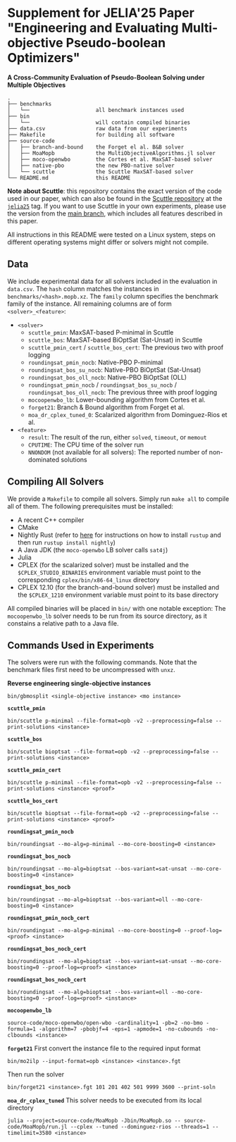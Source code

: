 # Supplement for JELIA'25 Paper "Engineering and Evaluating Multi-objective Pseudo-boolean Optimizers"

**A Cross-Community Evaluation of Pseudo-Boolean Solving under Multiple Objectives**

```
.
├── benchmarks
│   └──                     all benchmark instances used
├── bin
│   └──                     will contain compiled binaries
├── data.csv                raw data from our experiments
├── Makefile                for building all software
├── source-code
│   ├── branch-and-bound    the Forget el al. B&B solver
│   ├── MoaMopb             the MultiObjectiveAlgorithms.jl solver
│   ├── moco-openwbo        the Cortes et al. MaxSAT-based solver
│   ├── native-pbo          the new PBO-native solver
│   └── scuttle             the Scuttle MaxSAT-based solver
└── README.md               this README
```

**Note about Scuttle**: this repository contains the exact version of the code
used in our paper, which can also be found in the [Scuttle
repository](https://bitbucket.org/coreo-group/scuttle) at the
[`jelia25`](https://bitbucket.org/coreo-group/scuttle/src/jelia25/) tag.
If you want to use Scuttle in your own experiments, please use the version from
the [main branch](https://bitbucket.org/coreo-group/scuttle/src/main/), which
includes all features described in this paper.

All instructions in this README were tested on a Linux system, steps on
different operating systems might differ or solvers might not compile.

## Data

We include experimental data for all solvers included in the evaluation in `data.csv`.
The `hash` column matches the instances in `benchmarks/<hash>.mopb.xz`.
The `family` column specifies the benchmark family of the instance.
All remaining columns are of form `<solver>_<feature>`:
- `<solver>`
    - `scuttle_pmin`: MaxSAT-based P-minimal in Scuttle
    - `scuttle_bos`: MaxSAT-based BiOptSat (Sat-Unsat) in Scuttle
    - `scuttle_pmin_cert` / `scuttle_bos_cert`: The previous two with proof logging
    - `roundingsat_pmin_nocb`: Native-PBO P-minimal
    - `roundingsat_bos_su_nocb`: Native-PBO BiOptSat (Sat-Unsat)
    - `roundingsat_bos_oll_nocb`: Native-PBO BiOptSat (OLL)
    - `roundingsat_pmin_nocb` / `roundingsat_bos_su_nocb` /
        `roundingsat_bos_oll_nocb`: The previous three with proof logging
    - `mocoopenwbo_lb`: Lower-bounding algorithm from Cortes et al.
    - `forget21`: Branch & Bound algorithm from Forget et al.
    - `moa_dr_cplex_tuned_0`: Scalarized algorithm from Dominguez-Rios et al.
- `<feature>`
    - `result`: The result of the run, either `solved`, `timeout`, or `memout`
    - `CPUTIME`: The CPU time of the solver run
    - `NNONDOM` (not available for all solvers): The reported number of non-dominated solutions

## Compiling All Solvers

We provide a `Makefile` to compile all solvers.
Simply run `make all` to compile all of them.
The following prerequisites must be installed:
- A recent C++ compiler
- CMake
- Nightly Rust (refer to [here](https://www.rust-lang.org/tools/install) for
    instructions on how to install `rustup` and then run `rustup install nightly`)
- A Java JDK (the `moco-openwbo` LB solver calls `sat4j`)
- Julia
- CPLEX (for the scalarized solver) must be installed and the
  `$CPLEX_STUDIO_BINARIES` environment variable must point to the corresponding
  `cplex/bin/x86-64_linux` directory
- CPLEX 12.10 (for the branch-and-bound solver) must be installed and the
  `$CPLEX_1210` environment variable must point to its base directory

All compiled binaries will be placed in `bin/` with one notable exception:
The `mocoopenwbo_lb` solver needs to be run from its source directory, as it
constains a relative path to a Java file.

## Commands Used in Experiments

The solvers were run with the following commands.
Note that the benchmark files first need to be uncompressed with `unxz`.

**Reverse engineering single-objective instances**
```
bin/gbmosplit <single-objective instance> <mo instance>
```

**`scuttle_pmin`**
```
bin/scuttle p-minimal --file-format=opb -v2 --preprocessing=false --print-solutions <instance>
```

**`scuttle_bos`**
```
bin/scuttle bioptsat --file-format=opb -v2 --preprocessing=false --print-solutions <instance>
```

**`scuttle_pmin_cert`**
```
bin/scuttle p-minimal --file-format=opb -v2 --preprocessing=false --print-solutions <instance> <proof>
```

**`scuttle_bos_cert`**
```
bin/scuttle bioptsat --file-format=opb -v2 --preprocessing=false --print-solutions <instance> <proof>
```

**`roundingsat_pmin_nocb`**
```
bin/roundingsat --mo-alg=p-minimal --mo-core-boosting=0 <instance>
```

**`roundingsat_bos_nocb`**
```
bin/roundingsat --mo-alg=bioptsat --bos-variant=sat-unsat --mo-core-boosting=0 <instance>
```

**`roundingsat_bos_nocb`**
```
bin/roundingsat --mo-alg=bioptsat --bos-variant=oll --mo-core-boosting=0 <instance>
```

**`roundingsat_pmin_nocb_cert`**
```
bin/roundingsat --mo-alg=p-minimal --mo-core-boosting=0 --proof-log=<proof> <instance>
```

**`roundingsat_bos_nocb_cert`**
```
bin/roundingsat --mo-alg=bioptsat --bos-variant=sat-unsat --mo-core-boosting=0 --proof-log=<proof> <instance>
```

**`roundingsat_bos_nocb_cert`**
```
bin/roundingsat --mo-alg=bioptsat --bos-variant=oll --mo-core-boosting=0 --proof-log=<proof> <instance>
```

**`mocoopenwbo_lb`**
```
source-code/moco-openwbo/open-wbo -cardinality=1 -pb=2 -no-bmo -formula=1 -algorithm=7 -pbobjf=4 -eps=1 -apmode=1 -no-cubounds -no-clbounds <instance>
```

**`forget21`**
First convert the instance file to the required input format
```
bin/mo2ilp --input-format=opb <instance> <instance>.fgt
```
Then run the solver
```
bin/forget21 <instance>.fgt 101 201 402 501 9999 3600 --print-soln
```

**`moa_dr_cplex_tuned`**
This solver needs to be executed from its local directory
```
julia --project=source-code/MoaMopb -Jbin/MoaMopb.so -- source-code/MoaMopb/run.jl --cplex --tuned --dominguez-rios --threads=1 --timelimit=3580 <instance>
```
